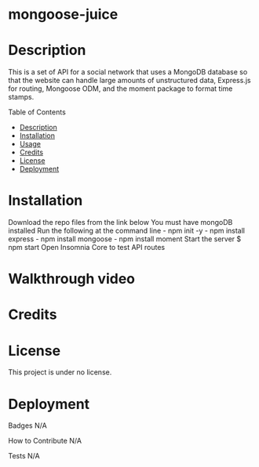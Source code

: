 # mongoose-juice

# Description

This is a set of API for a social network that uses a MongoDB database so that the website can handle large amounts of unstructured data, Express.js for routing, Mongoose ODM, and the moment package to format time stamps.


Table of Contents
- [Description](#Decription)
- [Installation](#Installation)
- [Usage](#Usage)
- [Credits](#Credits)
- [License](#License)
- [Deployment](#Deployment)

# Installation
Download the repo files from the link below
You must have mongoDB installed
Run the following at the command line
    - npm init -y
    - npm install express
    - npm install mongoose
    - npm install moment
Start the server
    $ npm start
Open Insomnia Core to test API routes

# Walkthrough video


# Credits

# License
This project is under no license.
# Deployment


Badges
N/A

How to Contribute
N/A

Tests
N/A
